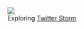 <a href="https://twitter.com/stormprocessor">
  <img src="https://si0.twimg.com/profile_images/2163499910/Screen_shot_2012-04-24_at_6.22.00_PM_bigger.png">
</a>
<br>
Exploring <a href="https://github.com/nathanmarz/storm">Twitter Storm</a>
